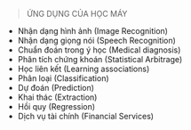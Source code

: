 > ỨNG DỤNG CỦA HỌC MÁY

- Nhận dạng hình ảnh (Image Recognition)
- Nhận dạng giọng nói (Speech Recognition)
- Chuẩn đoán trong ý học (Medical diagnosis)
- Phân tích chứng khoán (Statistical Arbitrage)
- Học liên kết (Learning associations)
- Phân loại (Classification)
- Dự đoán (Prediction)
- Khai thác (Extraction)
- Hồi quy (Regression)
- Dịch vụ tài chính (Financial Services)
